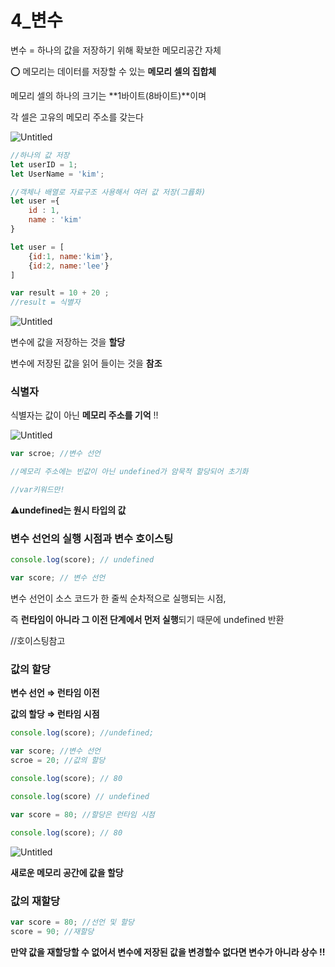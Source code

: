 # 4_변수

변수 = 하나의 값을 저장하기 위해 확보한 메모리공간 자체

⭕ 메모리는 데이터를 저장할 수 있는 **메모리 셀의 집합체**

메모리 셀의 하나의 크기는 **1바이트(8바이트)**이며

각 셀은 고유의 메모리 주소를 갖는다 

![Untitled](https://s3-us-west-2.amazonaws.com/secure.notion-static.com/5636af73-5cb1-4864-a141-2fe42a292123/Untitled.png)

```jsx
//하나의 값 저장
let userID = 1;
let UserName = 'kim';

//객체나 배열로 자료구조 사용해서 여러 값 저장(그륩화)
let user ={
	id : 1,
	name : 'kim'
}

let user = [
	{id:1, name:'kim'},
	{id:2, name:'lee'}
]
```

```jsx
var result = 10 + 20 ;
//result = 식별자 
```

![Untitled](https://s3-us-west-2.amazonaws.com/secure.notion-static.com/b4d3be67-bd2a-42a2-816e-5e822aee9a05/Untitled.png)

변수에 값을 저장하는 것을 **할당**

변수에 저장된 값을 읽어 들이는 것을 **참조**

### 식별자

식별자는 값이 아닌 **메모리 주소를 기억** !!

![Untitled](https://s3-us-west-2.amazonaws.com/secure.notion-static.com/72465c1b-53a9-49a3-a453-7e923ce45b39/Untitled.png)

```jsx
var scroe; //변수 선언

//메모리 주소에는 빈값이 아닌 undefined가 암묵적 할당되어 초기화

//var키워드만!
```

⚠️**undefined는 원시 타입의 값**

### 변수 선언의 실행 시점과 변수 호이스팅

```jsx
console.log(score); // undefined

var score; // 변수 선언
```

변수 선언이 소스 코드가 한 줄씩 순차적으로 실행되는 시점,

즉 **런타임이 아니라 그 이전 단계에서 먼저 실행**되기 때문에 undefined 반환

//호이스팅참고

### 값의 할당

**변수 선언 ⇒ 런타임 이전** 

**값의 할당 ⇒ 런타임 시점**

```jsx
console.log(score); //undefined;

var score; //변수 선언
scroe = 20; //값의 할당

console.log(score); // 80
```

```jsx
console.log(score) // undefined

var score = 80; //할당은 런타임 시점

console.log(score); // 80
```

![Untitled](https://s3-us-west-2.amazonaws.com/secure.notion-static.com/89437dcf-e754-4fed-a110-2086f3f79012/Untitled.png)

**새로운 메모리 공간에 값을 할당**

### 값의 재할당

```jsx
var score = 80; //선언 및 할당
score = 90; //재할당
```

**만약 값을 재할당할 수 없어서 변수에 저장된 값을 변경할수 없다면 변수가 아니라 상수 !!**